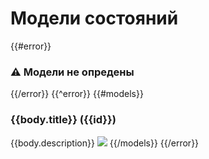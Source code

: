 # Модели состояний

{{#error}}
### :warning: Модели не опредены
{{/error}}
{{^error}}
{{#models}}
### {{body.title}} ({{id}})
{{body.description}}
![](@entity/seaf.state_models/model_graph?id={{id}})
{{/models}}
{{/error}}
